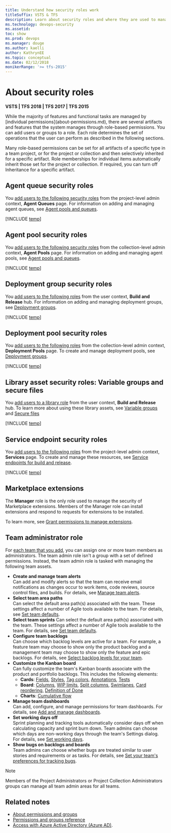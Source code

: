 ```yaml
---
title: Understand how security roles work
titleSuffix: VSTS & TFS
description: Learn about security roles and where they are used to manage permissions to select features and functions of TFS and VSTS
ms.technology: devops-security
ms.assetid: 
toc: show
ms.prod: devops
ms.manager: douge
ms.author: kaelli
author: KathrynEE
ms.topic: conceptual
ms.date: 02/12/2018
monikerRange: '>= tfs-2015'
---
```


# About security roles

**VSTS | TFS 2018 | TFS 2017 | TFS 2015**

<a id="security-roles" />
While the majority of features and functional tasks are managed by [individual permissions](about-permissions.md), there are several artifacts and features that the system manages through role-based permissions. You can add users or groups to a role. Each role determines the set of operations that the user can perform as described in the following sections.  

Many role-based permissions can be set for all artifacts of a specific type in a team project, or for the project or collection and then selectively inherited for a specific artifact. Role memberships for individual items  automatically inherit those set for the project or collection. If required, you can turn off Inheritance for a specific artifact.

<!---
You manage the security for the following artifacts and features by adding a user or group to the roles which are described in the following sections. 

[Agent queues](../../pipelines/policies/set-permissions.md)<br/>- [Agent pools](../../pipelines/policies/set-permissions.md)<br/>- [Deployment groups](../../pipelines/policies/set-permissions.md#deployment-group)<br/>- [Deployment pools](../../pipelines/policies/set-permissions.md#deployment-group) - [Secure files](../../pipelines/policies/set-permissions.md#library)<br/>- [Service endpoints](../../pipelines/policies/set-permissions.md)<br/>- [Variable groups](../../pipelines/policies/set-permissions.md#library)

 
##Default role assignments

By default, all contributors in a team project are members of the User role on each hosted queue.  This allows every contributor in a team project to author and run build and release definitions using hosted queues.
-->

## Agent queue security roles

You [add users to the following security roles](../../pipelines/policies/set-permissions.md) from the project-level admin context, **Agent Queues** page. For information on adding and managing agent queues, see  [Agent pools and queues](../../pipelines/agents/pools-queues.md).    

[!INCLUDE [temp](_shared/agent-queue-roles.md)]

## Agent pool security roles

You [add users to the following security roles](../../pipelines/policies/set-permissions.md) from the collection-level admin context, **Agent Pools** page. For information on adding and managing agent pools, see [Agent pools and queues](../../pipelines/agents/pools-queues.md). 

[!INCLUDE [temp](_shared/agent-pool-roles.md)]

## Deployment group security roles

You [add users to the following roles](../../pipelines/policies/set-permissions.md#library) from the user context, **Build and Release** hub.  For information on adding and managing deployment groups, see [Deployment groups](/vsts/pipelines/release/deployment-groups). 

[!INCLUDE [temp](_shared/deployment-group-roles.md)]

## Deployment pool security roles

You [add users to the following roles](../../pipelines/policies/set-permissions.md) from the collection-level admin context, **Deployment Pools** page. To create and manage deployment pools, see [Deployment groups](/vsts/pipelines/release/deployment-groups).   

[!INCLUDE [temp](_shared/deployment-pool-roles.md)]

## Library asset security roles: Variable groups and secure files

You [add users to a library role](../../pipelines/policies/set-permissions.md#library) from the user context, **Build and Release** hub. To learn more about using these library assets, see [Variable groups](../../pipelines/library/variable-groups.md) and [Secure files](../../pipelines/library/secure-files.md)

[!INCLUDE [temp](_shared/library-roles.md)]

## Service endpoint security roles

You [add users to the following roles](../../pipelines/policies/set-permissions.md) from the project-level admin context, **Services** page. To create and manage these resources, see [Service endpoints for build and release](../../pipelines/library/service-endpoints.md).

[!INCLUDE [temp](_shared/service-endpoint-roles.md)]

## Marketplace extensions

The **Manager** role is the only role used to manage the security of Marketplace extensions. Members of the Manager role can install extensions and respond to requests for extensions to be installed. 

To learn more, see [Grant permissions to manage extensions](../../marketplace/how-to/grant-permissions.md).

## Team administrator role

For [each team that you add](../../work/scale/multiple-teams.md), you can assign one or more team members as administrators. The team admin role isn't a group with a set of defined permissions. Instead, the team admin role is tasked with managing the following team assets.

- **Create and manage team alerts**  
	Can add and modify alerts so that the team can receive email notifications as changes occur to work items, code reviews, source control files, and builds. For details, see [Manage team alerts](../../notifications/manage-team-notifications.md).	 
- <a id="team-rooms" />**Select team area paths**   
	Can select the default area path(s) associated with the team. These settings affect a number of Agile tools available to the team. For details, see [Set team defaults](../../organizations/settings/set-team-defaults.md).	
- **Select team sprints** 
	Can select the default area path(s) associated with the team. These settings affect a number of Agile tools available to the team. For details, see [Set team defaults](../../organizations/settings/set-team-defaults.md). 
- **Configure team backlogs**   
	Can choose which backlog levels are active for a team. For example, a feature team may choose to show only the product backlog and a management team may choose to show only the feature and epic backlogs. For details, see [Select backlog levels for your team](../../work/customize/select-backlog-navigation-levels.md).  
- **Customize the Kanban board**   
	Can fully customize the team's Kanban boards associate with the product and portfolio backlogs. This includes the following elements:
	* **Cards**: [Fields](../../work/customize/customize-cards.md#kanban-board), [Styles](../../work/customize/customize-cards.md#style-rule), [Tag colors](../../work/customize/customize-cards.md#color-tags), [Annotations](../../work/customize/customize-cards.md#annotations), [Tests](../../work/customize/customize-cards.md#tests)  
	* **Board**: [Columns](../../work/kanban/add-columns.md), [WIP limits](../../work/kanban/wip-limits.md), [Split columns](../../work/kanban/split-columns.md),    [Swimlanes](../../work/kanban/expedite-work.md), [Card reordering](../../work/customize/reorder-cards.md), [Definition of Done](../../work/kanban/definition-of-done.md)
	* **Charts**: [Cumulative flow](../../report/dashboards/cumulative-flow.md#configure) 
- **Manage team dashboards**  
	Can add, configure, and manage permissions for team dashboards. For details, see [Add and manage dashboards](../../report/dashboards/dashboard-permissions.md#set-permissions).  
- **Set working days off**    	
	Sprint planning and tracking tools automatically consider days off when calculating capacity and sprint burn down. Team admins can choose which days are non-working days through the team's Settings dialog. For details, see [Set working days](../../work/customize/set-working-days.md).
- **Show bugs on backlogs and boards**   
	Team admins can choose whether bugs are treated similar to user stories and requirements or as tasks. For details, see [Set your team's preferences for tracking bugs](../../work/customize/show-bugs-on-backlog.md).

> [!NOTE]
> Members of the Project Administrators or Project Collection Administrators groups can manage all team admin areas for all teams.

## Related notes

- [About permissions and groups](about-permissions.md)
- [Permissions and groups reference](permissions.md)
- [Access with Azure Active Directory (Azure AD)](../accounts/add-users-to-aad.md). 
 
 

